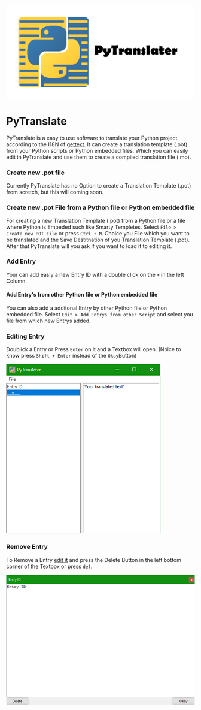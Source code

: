 ![Logo of PyTranslate](https://raw.githubusercontent.com/GreenSky-Productions/PyTranslate/master/images/SocialPreviewPyTranslate.png)
# PyTranslate

PyTranslate is a easy to use software to translate your Python project according to the I18N of [gettext](https://docs.python.org/3/library/gettext.html).
It can create a translation template (.pot) from your Python scripts or Python embedded files. 
Which you can easily edit in PyTranslate and use them to create a compiled translation file (.mo).


### Create new .pot file 
Currently PyTranslate has no Option to create a Translation Template (.pot) from scretch, but this will coming soon.

### Create new .pot File from a Python file or Python embedded file
For creating a new Translation Template (.pot) from a Python file or a file where Python is Empeded such like Smarty Templetes. 
Select `File > Create new POT File` or press `Ctrl + N`. 
Choice you File which you want to be translated and the Save Destitnation of you Translation Template (.pot).
After that PyTranslate will you ask if you want to load it to editing it.

### Add Entry
Your can add easly a new Entry ID with a double click on the `+` in the left Column. 

#### Add Entry's from other Python file or Python embedded file
You can also add a additonal Entry by other Python file or Python embedded file.
Select `Edit > Add Entrys from other Script` and select you file from which new Entrys added.

### Editing Entry
Doublick a Entry or Press `Enter` on it and a Textbox will open. 
(Noice to know press `Shift + Enter` instead of the `Okay`Button)

![Image of PyTranslate](https://raw.githubusercontent.com/GreenSky-Productions/PyTranslate/master/images/PyTranslate.png)


### Remove Entry
To Remove a Entry [edit it](README.md#Editing-Entry) and press the Delete Button in the left bottom corner of the Textbox or press `del`.

![Image of PyTranslate](https://raw.githubusercontent.com/GreenSky-Productions/PyTranslate/master/images/EditEntry.png)
